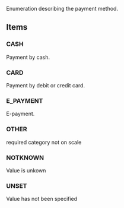 Enumeration describing the payment method.

<!-- end of short definition -->


## Items

### CASH
Payment by cash.

### CARD
Payment by debit or credit card.

### E_PAYMENT
E-payment.

### OTHER
required category not on scale

### NOTKNOWN
Value is unkown

### UNSET
Value has not been specified
